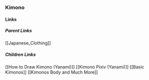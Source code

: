 ### Kimono
#### Links
##### Parent Links
[[Japanese_Clothing]]
##### Children Links
[[How to Draw Kimono (Yanami)]]
[[Kimono Pixiv (Yanami)]]
[[Basic Kimonos]]
[[Kimonos Body and Much More]]
